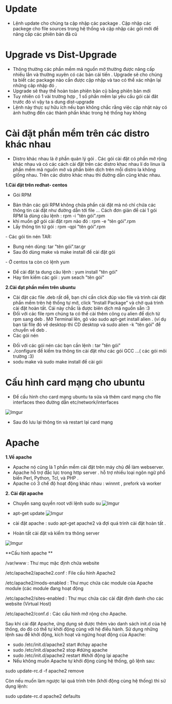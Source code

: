 # Update
- Lệnh update cho chúng ta cập nhập các package . Cập nhập các packege cho file sources trong hệ thống và cập nhập các gói mới để nâng cấp các phiên bản đã cũ 

# Upgrade vs Dist-Upgrade
- Thông thường các phần mềm mã nguồn mở thường được nâng cấp nhiều lần và thường xuyên có các bản cái tiến . Upgrade sẽ cho chúng ta biết các package nào cần được cập nhập và tao có thể xác nhận lại những câp nhập đó . 
- Upgrade sẽ thay thế hoàn toàn phiên bản cũ bằng phiên bản mới
- Tuy nhiên có 1 vài trường hợp , 1 số phần mềm lại yêu cầu gói cài đăt trước đó vì vậy ta s dung dist-upgrade
- Lệnh này thực sự hữu ích nếu bạn không chắc rằng việc cập nhật này có ảnh hưởng đến các thành phần khác trong hệ thống hay không

# Cài đặt phần mềm trên các distro khác nhau 
- Distro khác nhau là ở phần quản lý gói . Các gói cài đặt có phần mở rộng khác nhau và có các cách cài đặt trên các distro khac
nhau lí do linux là phần mềm mã nguồn mở và phần biên dịch trên mỗi distro la không giống nhau. Trên các distro khác nhau thì đường dẫn cũng khác nhau. 

**1.Cài đặt trên redhat- centos**

- Gói RPM
<ul>
<li>Bản thân các gói RPM không chứa phần cài đặt mà nó chỉ chứa các thông tin cài đặt như đường dẫn tới file ... Cách đơn giản để cài 1 gói RPM là dùng câu lệnh : rpm -i "tên gói".rpm 
<li>khi muốn gỡ gói cài đặt rpm nào đó : rpm -e  "tên gói".rpm 
<li>Lấy thông tin từ gói : rpm -qpi  "tên gói".rpm 
</ul>
- Các gói tin nén TAR:
<ul>
<li> Bung nén dùng: tar  "tên gói".tar.gr
<li> Sau đó dùng make và make install để cài đặt gói 
</ul>
- Ở centos ta còn có lệnh yum 
<ul>
<li>Để cài đặt ta dung câu lệnh : yum install  "tên gói" 
<li>Hay tìm kiếm các gói : yum seach  "tên gói"
</ul>

**2.Cài đạt phần mềm trên ubuntu**

- Cài đặt các file .deb  rất dễ, bạn chỉ cần click đúp vào file và trình cài đặt phần mềm trên hệ thống tự mở, click “Install Package” và chờ quá trình cài đặt hoàn tất. Cái này chắc là được biên dịch mã nguồn sẵn :3 
- Đối với các file rpm chúng ta có thể cài thêm công cụ alien để dịch từ rpm sang deb .  Mở Terminal lên, gõ vào sudo apt-get install alien . (ví dụ bạn tải file đó về desktop thì CD desktop và sudo alien -k "tên gói" để chuyển về deb .
- Các gói nén 
<ul>
<li>Đối với các gói nén các bạn cần lệnh : tar "tên gói"
<li> ./configure  để kiểm tra thông tin cài đặt như các gói GCC ...( các gói môi trường :3)
<li>sodu make và sudo make install để cài gói 
</ul>

# Cấu hình card mạng cho ubuntu

- Để cấu hình cho card mạng ubuntu ta sửa và thêm card mạng cho file interfaces theo đường dẫn etc/network/interfaces

![Imgur](http://i.imgur.com/QditsOL.png)

- Sau đó lưu lại thông tin và restart lại card mạng 

# Apache 

**1.Về apache**
- Apache nó cũng là 1 phần mềm cài đặt trên máy chủ để làm webserver.
- Apache hỗ trợ đắc lực trong http server . hỗ trợ nhiều loại ngôn ngữ phổ biến  Perl, Python, Tcl, và PHP .
- Apache có 3 chế độ hoạt động khác nhau : winnnt , prefork và worker 

**2. Cài đặt apache** 

- Chuyển sang quyền root với lệnh sudo su 
![Imgur](http://i.imgur.com/DdqtfM2.png)

- apt-get update 
![Imgur](http://i.imgur.com/OOH2Zkp.png)

- cài đặt apache : sudo apt-get apache2 và đợi quá trình cài đặt hoàn tất .
- Hoàn tất cài đặt và kiểm tra thông server 

![Imgur](http://i.imgur.com/zIoGD4N.png)

**Cấu hình apache **

/var/www : Thư mục mặc định chứa website

/etc/apache2/apache2.conf : File cấu hình Apache2

/etc/apache2/mods-enabled : Thư mục chứa các module của Apache module (các module đang hoạt động

/etc/apache2/sites-enabled : Thư mục chứa các cài đặt định danh cho các website (Virtual Host)

/etc/apache2/conf.d : Các cấu hình mở rộng cho Apache.

Sau khi cài đặt Apache, ứng dụng sẽ được thêm vào danh sách init.d của hệ thống, do đó có thể tự khởi động cùng với hệ điều hành. Sử dụng những lệnh sau để khởi động, kích hoạt và ngừng hoạt động của Apache:

- sudo /etc/init.d/apache2 start #chạy apache
- sudo /etc/init.d/apache2 stop #dừng apache
- sudo /etc/init.d/apache2 restart #khởi động lại apache
- Nếu không muốn Apache tự khởi động cùng hệ thống, gõ lệnh sau:

sudo update-rc.d -f apache2 remove

Còn nếu muốn làm ngược lại quá trình trên (khởi động cùng hệ thống) thì sử dụng lệnh:

sudo update-rc.d apache2 defaults


